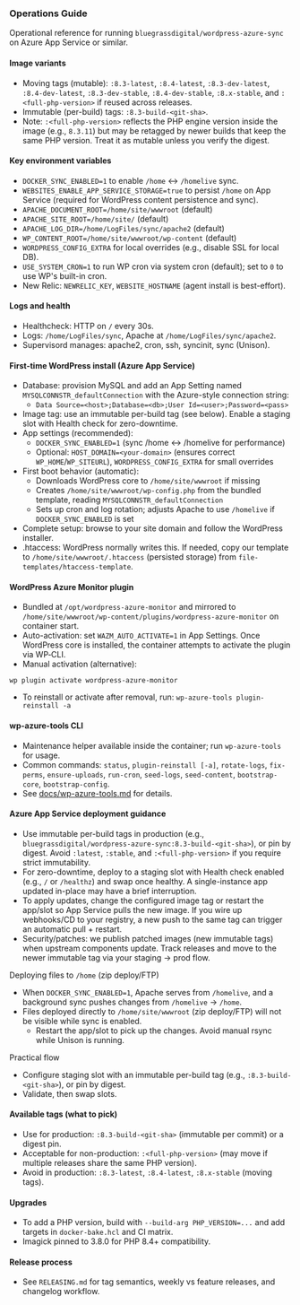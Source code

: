 ### Operations Guide

Operational reference for running `bluegrassdigital/wordpress-azure-sync` on Azure App Service or similar.

#### Image variants
- Moving tags (mutable): `:8.3-latest`, `:8.4-latest`, `:8.3-dev-latest`, `:8.4-dev-latest`, `:8.3-dev-stable`, `:8.4-dev-stable`, `:8.x-stable`, and `:<full-php-version>` if reused across releases.
- Immutable (per-build) tags: `:8.3-build-<git-sha>`.
- Note: `:<full-php-version>` reflects the PHP engine version inside the image (e.g., `8.3.11`) but may be retagged by newer builds that keep the same PHP version. Treat it as mutable unless you verify the digest.

#### Key environment variables
- `DOCKER_SYNC_ENABLED=1` to enable `/home` ↔ `/homelive` sync.
- `WEBSITES_ENABLE_APP_SERVICE_STORAGE=true` to persist `/home` on App Service (required for WordPress content persistence and sync).
- `APACHE_DOCUMENT_ROOT=/home/site/wwwroot` (default)
- `APACHE_SITE_ROOT=/home/site/` (default)
- `APACHE_LOG_DIR=/home/LogFiles/sync/apache2` (default)
- `WP_CONTENT_ROOT=/home/site/wwwroot/wp-content` (default)
- `WORDPRESS_CONFIG_EXTRA` for local overrides (e.g., disable SSL for local DB).
- `USE_SYSTEM_CRON=1` to run WP cron via system cron (default); set to `0` to use WP's built-in cron.
- New Relic: `NEWRELIC_KEY`, `WEBSITE_HOSTNAME` (agent install is best-effort).

#### Logs and health
- Healthcheck: HTTP on `/` every 30s.
- Logs: `/home/LogFiles/sync`, Apache at `/home/LogFiles/sync/apache2`.
- Supervisord manages: apache2, cron, ssh, syncinit, sync (Unison).

#### First-time WordPress install (Azure App Service)
- Database: provision MySQL and add an App Setting named `MYSQLCONNSTR_defaultConnection` with the Azure-style connection string:
  - `Data Source=<host>;Database=<db>;User Id=<user>;Password=<pass>`
- Image tag: use an immutable per-build tag (see below). Enable a staging slot with Health check for zero-downtime.
- App settings (recommended):
  - `DOCKER_SYNC_ENABLED=1` (sync /home ↔ /homelive for performance)
  - Optional: `HOST_DOMAIN=<your-domain>` (ensures correct `WP_HOME`/`WP_SITEURL`), `WORDPRESS_CONFIG_EXTRA` for small overrides
- First boot behavior (automatic):
  - Downloads WordPress core to `/home/site/wwwroot` if missing
  - Creates `/home/site/wwwroot/wp-config.php` from the bundled template, reading `MYSQLCONNSTR_defaultConnection`
  - Sets up cron and log rotation; adjusts Apache to use `/homelive` if `DOCKER_SYNC_ENABLED` is set
- Complete setup: browse to your site domain and follow the WordPress installer.
- .htaccess: WordPress normally writes this. If needed, copy our template to `/home/site/wwwroot/.htaccess` (persisted storage) from `file-templates/htaccess-template`.

#### WordPress Azure Monitor plugin
- Bundled at `/opt/wordpress-azure-monitor` and mirrored to `/home/site/wwwroot/wp-content/plugins/wordpress-azure-monitor` on container start.
- Auto-activation: set `WAZM_AUTO_ACTIVATE=1` in App Settings. Once WordPress core is installed, the container attempts to activate the plugin via WP‑CLI.
- Manual activation (alternative):
```
wp plugin activate wordpress-azure-monitor
```
- To reinstall or activate after removal, run: `wp-azure-tools plugin-reinstall -a`

#### wp-azure-tools CLI
- Maintenance helper available inside the container; run `wp-azure-tools` for usage.
- Common commands: `status`, `plugin-reinstall [-a]`, `rotate-logs`, `fix-perms`, `ensure-uploads`, `run-cron`, `seed-logs`, `seed-content`, `bootstrap-core`, `bootstrap-config`.
- See [docs/wp-azure-tools.md](docs/wp-azure-tools.md) for details.

#### Azure App Service deployment guidance
- Use immutable per-build tags in production (e.g., `bluegrassdigital/wordpress-azure-sync:8.3-build-<git-sha>`), or pin by digest. Avoid `:latest`, `:stable`, and `:<full-php-version>` if you require strict immutability.
- For zero-downtime, deploy to a staging slot with Health check enabled (e.g., `/` or `/healthz`) and swap once healthy. A single-instance app updated in-place may have a brief interruption.
- To apply updates, change the configured image tag or restart the app/slot so App Service pulls the new image. If you wire up webhooks/CD to your registry, a new push to the same tag can trigger an automatic pull + restart.
- Security/patches: we publish patched images (new immutable tags) when upstream components update. Track releases and move to the newer immutable tag via your staging → prod flow.

Deploying files to `/home` (zip deploy/FTP)
- When `DOCKER_SYNC_ENABLED=1`, Apache serves from `/homelive`, and a background sync pushes changes from `/homelive` → `/home`.
- Files deployed directly to `/home/site/wwwroot` (zip deploy/FTP) will not be visible while sync is enabled.
  - Restart the app/slot to pick up the changes. Avoid manual rsync while Unison is running.

Practical flow
- Configure staging slot with an immutable per-build tag (e.g., `:8.3-build-<git-sha>`), or pin by digest.
- Validate, then swap slots.

#### Available tags (what to pick)
- Use for production: `:8.3-build-<git-sha>` (immutable per commit) or a digest pin.
- Acceptable for non-production: `:<full-php-version>` (may move if multiple releases share the same PHP version).
- Avoid in production: `:8.3-latest`, `:8.4-latest`, `:8.x-stable` (moving tags).

#### Upgrades
- To add a PHP version, build with `--build-arg PHP_VERSION=...` and add targets in `docker-bake.hcl` and CI matrix.
- Imagick pinned to 3.8.0 for PHP 8.4+ compatibility.


#### Release process
- See `RELEASING.md` for tag semantics, weekly vs feature releases, and changelog workflow.


